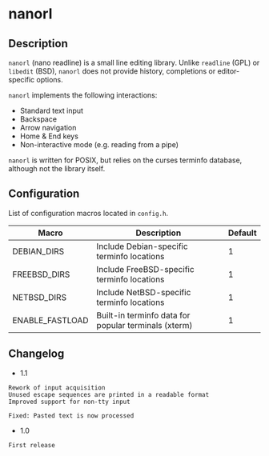 # nanorl

## Description

`nanorl` (nano readline) is a small line editing library. Unlike `readline`
(GPL) or `libedit` (BSD), `nanorl` does not provide history, completions or
editor-specific options.

`nanorl` implements the following interactions:
- Standard text input
- Backspace
- Arrow navigation
- Home & End keys
- Non-interactive mode (e.g. reading from a pipe)

`nanorl` is written for POSIX, but relies on the curses terminfo database,
although not the library itself.

## Configuration

List of configuration macros located in `config.h`.

|Macro|Description|Default|
|---|---|---|
|DEBIAN_DIRS|Include Debian-specific terminfo locations|1|
|FREEBSD_DIRS|Include FreeBSD-specific terminfo locations|1|
|NETBSD_DIRS|Include NetBSD-specific terminfo locations|1|
|ENABLE_FASTLOAD|Built-in terminfo data for popular terminals (xterm)|1|

## Changelog

- 1.1
```
Rework of input acquisition
Unused escape sequences are printed in a readable format
Improved support for non-tty input

Fixed: Pasted text is now processed
```
- 1.0
```
First release
```

